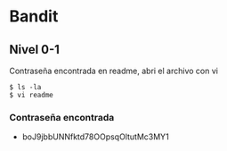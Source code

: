 # Bandit
## Nivel 0-1
Contraseña encontrada en readme, abri el archivo con vi

```
$ ls -la
$ vi readme
```
### Contraseña encontrada
* boJ9jbbUNNfktd78OOpsqOltutMc3MY1



